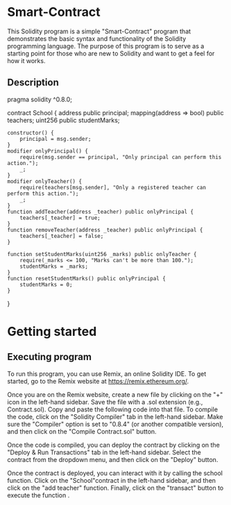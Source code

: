# Smart-Contract
This Solidity program is a simple "Smart-Contract" program that demonstrates the basic syntax and functionality of the Solidity programming language. The purpose of this program is to serve as a starting point for those who are new to Solidity and want to get a feel for how it works.
## Description
pragma solidity ^0.8.0;

contract School {
    address public principal;
    mapping(address => bool) public teachers;
    uint256 public studentMarks;

    constructor() {
        principal = msg.sender;
    }
    modifier onlyPrincipal() {
        require(msg.sender == principal, "Only principal can perform this action.");
        _;
    } 
    modifier onlyTeacher() {
        require(teachers[msg.sender], "Only a registered teacher can perform this action.");
        _;
    }
    function addTeacher(address _teacher) public onlyPrincipal {
        teachers[_teacher] = true;
    }
    function removeTeacher(address _teacher) public onlyPrincipal {
        teachers[_teacher] = false;
    }

    function setStudentMarks(uint256 _marks) public onlyTeacher {
        require(_marks <= 100, "Marks can't be more than 100.");
        studentMarks = _marks;
    }
    function resetStudentMarks() public onlyPrincipal {
        studentMarks = 0;
    }
}
# Getting started 
## Executing program
To run this program, you can use Remix, an online Solidity IDE. To get started, go to the Remix website at https://remix.ethereum.org/.

Once you are on the Remix website, create a new file by clicking on the "+" icon in the left-hand sidebar. Save the file with a .sol extension (e.g., Contract.sol). Copy and paste the following code into that file.
To compile the code, click on the "Solidity Compiler" tab in the left-hand sidebar. Make sure the "Compiler" option is set to "0.8.4" (or another compatible version), and then click on the "Compile Contract.sol" button.

Once the code is compiled, you can deploy the contract by clicking on the "Deploy & Run Transactions" tab in the left-hand sidebar. Select the contract from the dropdown menu, and then click on the "Deploy" button.

Once the contract is deployed, you can interact with it by calling the school function. Click on the "School"contract in the left-hand sidebar, and then click on the "add teacher" function. Finally, click on the "transact" button to execute the function .
